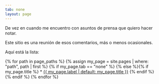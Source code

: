 ```yaml
---
tab: none
layout: page
---
```


De vez en cuando me encuentro con asuntos de prensa que quiero hacer notar.

Este sitio es una reunión de esos comentarios, más o menos ocasionales.

Aquí está la lista:

  {% for path in page_paths %}
    {% assign my_page = site.pages | where: "path", path | first %}
    {% if my_page.tab == "none" %} {% else %}{% if my_page.title %}
    * <a class="page-link" href="{{ my_page.url | relative_url }}">{{ my_page.label | default: my_page.title }}</a>
    {% endif %}{% endif %}
  {% endfor %}

